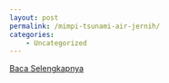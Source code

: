 ```yaml
---
layout: post
permalink: /mimpi-tsunami-air-jernih/
categories:
    - Uncategorized
---
```


[Baca Selengkapnya](/04)